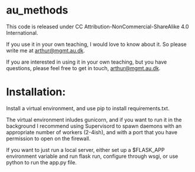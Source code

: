 # au_methods

This code is released under CC Attribution-NonCommercial-ShareAlike 4.0 International.

If you use it in your own teaching, I would love to know about it. So please write me at arthur@mgmt.au.dk.

If you are interested in using it in your own teaching, but you have questions, please feel free to get in touch, arthur@mgmt.au.dk.

# Installation:

Install a virtual environment, and use pip to install requirements.txt. 

The virtual environment inludes gunicorn, and if you want to run it in the background I recommend using Supervisord to spawn daemons with an appropriate number of workers (2-4ish), and with a port that you have permission to open on the firewall.

If you want to just run a local server, either set up a $FLASK_APP environment variable and run flask run, configure through wsgi, or use python to run the app.py file.
